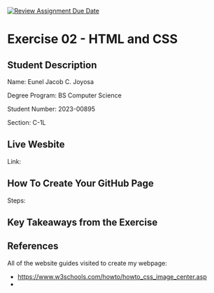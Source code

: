 [![Review Assignment Due Date](https://classroom.github.com/assets/deadline-readme-button-22041afd0340ce965d47ae6ef1cefeee28c7c493a6346c4f15d667ab976d596c.svg)](https://classroom.github.com/a/qNZiFvbi)


# Exercise 02 - HTML and CSS 

## Student Description

Name: Eunel Jacob C. Joyosa

Degree Program: BS Computer Science

Student Number: 2023-00895

Section: C-1L

## Live Wesbite
Link: 

## How To Create Your GitHub Page
Steps:

## Key Takeaways from the Exercise


## References
All of the website guides visited to create my webpage:
- https://www.w3schools.com/howto/howto_css_image_center.asp
- 